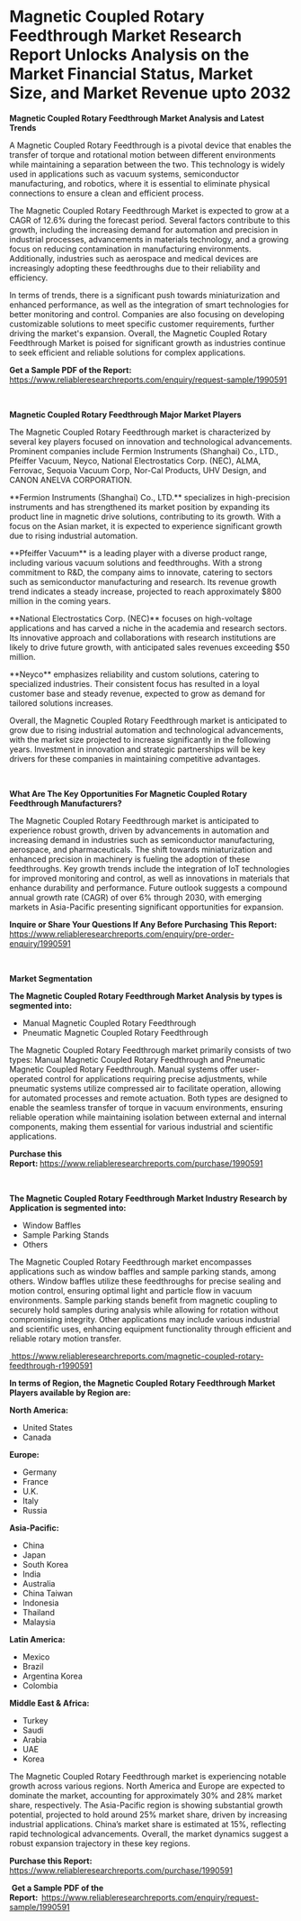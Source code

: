 <p><h1>Magnetic Coupled Rotary Feedthrough Market Research Report Unlocks Analysis on the Market Financial Status, Market Size, and Market Revenue upto 2032</h1></p><p><strong>Magnetic Coupled Rotary Feedthrough Market Analysis and Latest Trends</strong></p>
<p><p>A Magnetic Coupled Rotary Feedthrough is a pivotal device that enables the transfer of torque and rotational motion between different environments while maintaining a separation between the two. This technology is widely used in applications such as vacuum systems, semiconductor manufacturing, and robotics, where it is essential to eliminate physical connections to ensure a clean and efficient process.</p><p>The Magnetic Coupled Rotary Feedthrough Market is expected to grow at a CAGR of 12.6% during the forecast period. Several factors contribute to this growth, including the increasing demand for automation and precision in industrial processes, advancements in materials technology, and a growing focus on reducing contamination in manufacturing environments. Additionally, industries such as aerospace and medical devices are increasingly adopting these feedthroughs due to their reliability and efficiency.</p><p>In terms of trends, there is a significant push towards miniaturization and enhanced performance, as well as the integration of smart technologies for better monitoring and control. Companies are also focusing on developing customizable solutions to meet specific customer requirements, further driving the market's expansion. Overall, the Magnetic Coupled Rotary Feedthrough Market is poised for significant growth as industries continue to seek efficient and reliable solutions for complex applications.</p></p>
<p><strong>Get a Sample PDF of the Report:&nbsp;</strong> <a href="https://www.reliableresearchreports.com/enquiry/request-sample/1990591?utm_campaign=3009&utm_medium=2&utm_source=Github&utm_content=ia&utm_term=12042025&utm_id=magnetic-coupled-rotary-feedthrough">https://www.reliableresearchreports.com/enquiry/request-sample/1990591</a></p>
<p>&nbsp;</p>
<p><strong>Magnetic Coupled Rotary Feedthrough Major Market Players</strong></p>
<p><p>The Magnetic Coupled Rotary Feedthrough market is characterized by several key players focused on innovation and technological advancements. Prominent companies include Fermion Instruments (Shanghai) Co., LTD., Pfeiffer Vacuum, Neyco, National Electrostatics Corp. (NEC), ALMA, Ferrovac, Sequoia Vacuum Corp, Nor-Cal Products, UHV Design, and CANON ANELVA CORPORATION.</p><p>**Fermion Instruments (Shanghai) Co., LTD.** specializes in high-precision instruments and has strengthened its market position by expanding its product line in magnetic drive solutions, contributing to its growth. With a focus on the Asian market, it is expected to experience significant growth due to rising industrial automation.</p><p>**Pfeiffer Vacuum** is a leading player with a diverse product range, including various vacuum solutions and feedthroughs. With a strong commitment to R&D, the company aims to innovate, catering to sectors such as semiconductor manufacturing and research. Its revenue growth trend indicates a steady increase, projected to reach approximately $800 million in the coming years.</p><p>**National Electrostatics Corp. (NEC)** focuses on high-voltage applications and has carved a niche in the academia and research sectors. Its innovative approach and collaborations with research institutions are likely to drive future growth, with anticipated sales revenues exceeding $50 million.</p><p>**Neyco** emphasizes reliability and custom solutions, catering to specialized industries. Their consistent focus has resulted in a loyal customer base and steady revenue, expected to grow as demand for tailored solutions increases.</p><p>Overall, the Magnetic Coupled Rotary Feedthrough market is anticipated to grow due to rising industrial automation and technological advancements, with the market size projected to increase significantly in the following years. Investment in innovation and strategic partnerships will be key drivers for these companies in maintaining competitive advantages.</p></p>
<p>&nbsp;</p>
<p><strong>What Are The Key Opportunities For Magnetic Coupled Rotary Feedthrough Manufacturers?</strong></p>
<p><p>The Magnetic Coupled Rotary Feedthrough market is anticipated to experience robust growth, driven by advancements in automation and increasing demand in industries such as semiconductor manufacturing, aerospace, and pharmaceuticals. The shift towards miniaturization and enhanced precision in machinery is fueling the adoption of these feedthroughs. Key growth trends include the integration of IoT technologies for improved monitoring and control, as well as innovations in materials that enhance durability and performance. Future outlook suggests a compound annual growth rate (CAGR) of over 6% through 2030, with emerging markets in Asia-Pacific presenting significant opportunities for expansion.</p></p>
<p><strong>Inquire or Share Your Questions If Any Before Purchasing This Report:</strong> <a href="https://www.reliableresearchreports.com/enquiry/pre-order-enquiry/1990591?utm_campaign=3009&utm_medium=2&utm_source=Github&utm_content=ia&utm_term=12042025&utm_id=magnetic-coupled-rotary-feedthrough">https://www.reliableresearchreports.com/enquiry/pre-order-enquiry/1990591</a></p>
<p>&nbsp;</p>
<p><strong>Market Segmentation</strong></p>
<p><strong>The Magnetic Coupled Rotary Feedthrough Market Analysis by types is segmented into:</strong></p>
<p><ul><li>Manual Magnetic Coupled Rotary Feedthrough</li><li>Pneumatic Magnetic Coupled Rotary Feedthrough</li></ul></p>
<p><p>The Magnetic Coupled Rotary Feedthrough market primarily consists of two types: Manual Magnetic Coupled Rotary Feedthrough and Pneumatic Magnetic Coupled Rotary Feedthrough. Manual systems offer user-operated control for applications requiring precise adjustments, while pneumatic systems utilize compressed air to facilitate operation, allowing for automated processes and remote actuation. Both types are designed to enable the seamless transfer of torque in vacuum environments, ensuring reliable operation while maintaining isolation between external and internal components, making them essential for various industrial and scientific applications.</p></p>
<p><strong>Purchase this Report:&nbsp;</strong><a href="https://www.reliableresearchreports.com/purchase/1990591?utm_campaign=3009&utm_medium=2&utm_source=Github&utm_content=ia&utm_term=12042025&utm_id=magnetic-coupled-rotary-feedthrough">https://www.reliableresearchreports.com/purchase/1990591</a></p>
<p>&nbsp;</p>
<p><strong>The Magnetic Coupled Rotary Feedthrough Market Industry Research by Application is segmented into:</strong></p>
<p><ul><li>Window Baffles</li><li>Sample Parking Stands</li><li>Others</li></ul></p>
<p><p>The Magnetic Coupled Rotary Feedthrough market encompasses applications such as window baffles and sample parking stands, among others. Window baffles utilize these feedthroughs for precise sealing and motion control, ensuring optimal light and particle flow in vacuum environments. Sample parking stands benefit from magnetic coupling to securely hold samples during analysis while allowing for rotation without compromising integrity. Other applications may include various industrial and scientific uses, enhancing equipment functionality through efficient and reliable rotary motion transfer.</p></p>
<p><a href="https://www.reliableresearchreports.com/magnetic-coupled-rotary-feedthrough-r1990591?utm_campaign=3009&utm_medium=2&utm_source=Github&utm_content=ia&utm_term=12042025&utm_id=magnetic-coupled-rotary-feedthrough">&nbsp;https://www.reliableresearchreports.com/magnetic-coupled-rotary-feedthrough-r1990591</a></p>
<p><strong>In terms of Region, the Magnetic Coupled Rotary Feedthrough Market Players available by Region are:</strong></p>
<p>
    <p> <strong> North America: </strong>
        <ul>
            <li>United States</li>
            <li>Canada</li>
        </ul>
        </p> 
    <p> <strong> Europe: </strong>
        <ul>
            <li>Germany</li>
            <li>France</li>
            <li>U.K.</li>
            <li>Italy</li>
            <li>Russia</li>
        </ul>
        </p> 
    <p> <strong> Asia-Pacific: </strong>
        <ul>
            <li>China</li>
            <li>Japan</li>
            <li>South Korea</li>
            <li>India</li>
            <li>Australia</li>
            <li>China Taiwan</li>
            <li>Indonesia</li>
            <li>Thailand</li>
            <li>Malaysia</li>
        </ul>
        </p> 
    <p> <strong> Latin America: </strong>
        <ul>
            <li>Mexico</li>
            <li>Brazil</li>
            <li>Argentina Korea</li>
            <li>Colombia</li>
        </ul>
        </p> 
    <p> <strong> Middle East & Africa: </strong>
        <ul>
            <li>Turkey</li>
            <li>Saudi</li>
            <li>Arabia</li>
            <li>UAE</li>
            <li>Korea</li>
        </ul>
    </p>
    </p>
<p><p>The Magnetic Coupled Rotary Feedthrough market is experiencing notable growth across various regions. North America and Europe are expected to dominate the market, accounting for approximately 30% and 28% market share, respectively. The Asia-Pacific region is showing substantial growth potential, projected to hold around 25% market share, driven by increasing industrial applications. China’s market share is estimated at 15%, reflecting rapid technological advancements. Overall, the market dynamics suggest a robust expansion trajectory in these key regions.</p></p>
<p><strong>Purchase this Report: </strong><a href="https://www.reliableresearchreports.com/purchase/1990591?utm_campaign=3009&utm_medium=2&utm_source=Github&utm_content=ia&utm_term=12042025&utm_id=magnetic-coupled-rotary-feedthrough">https://www.reliableresearchreports.com/purchase/1990591</a></p>
<p>&nbsp;<strong>Get a Sample PDF of the Report:&nbsp;&nbsp;</strong><a href="https://www.reliableresearchreports.com/enquiry/request-sample/1990591?utm_campaign=3009&utm_medium=2&utm_source=Github&utm_content=ia&utm_term=12042025&utm_id=magnetic-coupled-rotary-feedthrough">https://www.reliableresearchreports.com/enquiry/request-sample/1990591</a></p>
<p><strong></strong></p>
<p><p></p><p></p><p></p></p>